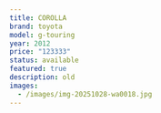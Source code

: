 ```yaml
---
title: COROLLA
brand: toyota
model: g-touring
year: 2012
price: "123333"
status: available
featured: true
description: old
images:
  - /images/img-20251028-wa0018.jpg
---
```


